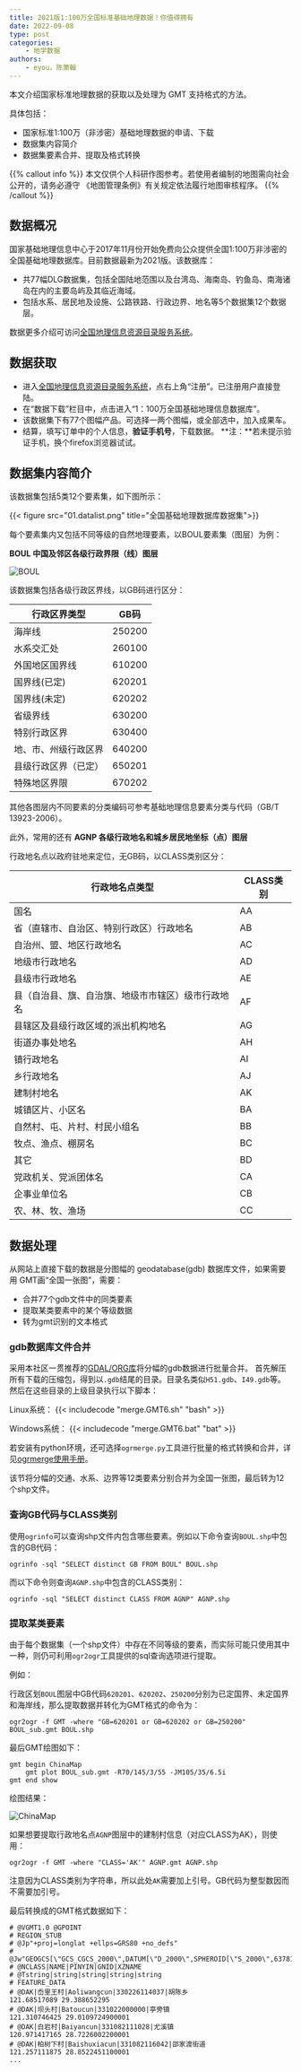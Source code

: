 ```yaml
---
title: 2021版1:100万全国标准基础地理数据！你值得拥有
date: 2022-09-08
type: post
categories:
    - 地学数据
authors:
    - eyou，陈箫翰
---
```


本文介绍国家标准地理数据的获取以及处理为 GMT 支持格式的方法。

<!--more-->

具体包括：

- 国家标准1:100万（非涉密）基础地理数据的申请、下载
- 数据集内容简介
- 数据集要素合并、提取及格式转换

{{% callout info %}}
本文仅供个人科研作图参考。若使用者编制的地图需向社会公开的，请务必遵守
《地图管理条例》有关规定依法履行地图审核程序。
{{% /callout %}}

## 数据概况

国家基础地理信息中心于2017年11月份开始免费向公众提供全国1:100万非涉密的全国基础地理数据库。目前数据最新为2021版。该数据库：

- 共77幅DLG数据集，包括全国陆地范围以及台湾岛、海南岛、钓鱼岛、南海诸岛在内的主要岛屿及其临近海域。
- 包括水系、居民地及设施、公路铁路、行政边界、地名等5个数据集12个数据层。

数据更多介绍可访问[全国地理信息资源目录服务系统](http://www.webmap.cn/commres.do?method=result100W)。

## 数据获取

- 进入[全国地理信息资源目录服务系统](http://www.webmap.cn)，点右上角“注册”。已注册用户直接登陆。
- 在“数据下载”栏目中，点击进入“1：100万全国基础地理信息数据库”。
- 该数据集下有77个图幅产品。可选择一两个图幅，或全部选中，加入成果车。
- 结算，填写订单中的个人信息，**验证手机号**，下载数据。
  **注：**若未提示验证手机，换个firefox浏览器试试。

## 数据集内容简介

该数据集包括5类12个要素集，如下图所示：

{{< figure src="01.datalist.png" title="全国基础地理数据库数据集">}}

每个要素集内又包括不同等级的自然地理要素，以BOUL要素集（图层）为例：

**BOUL 中国及邻区各级行政界限（线）图层**

![BOUL](05.BOUL.png)

该数据集包括各级行政区界线，以GB码进行区分：

行政区界类型         | GB码
------------------- | -----
海岸线              | 250200
水系交汇处          | 260100
外国地区国界线      |	610200
国界线(已定)        |	620201
国界线(未定)        | 620202
省级界线	          | 630200
特别行政区界	      | 630400
地、市、州级行政区界 |	640200
县级行政区界（已定） |	650201
特殊地区界限      	| 670202

其他各图层内不同要素的分类编码可参考基础地理信息要素分类与代码（GB/T 13923-2006）。

此外，常用的还有 **AGNP 各级行政地名和城乡居民地坐标（点）图层**

行政地名点以政府驻地来定位，无GB码，以CLASS类别区分：

行政地名点类型                               | CLASS类别
------------------------------------------ | --------
国名                                         | AA
省（直辖市、自治区、特别行政区）行政地名          | AB
自治州、盟、地区行政地名                        | AC
地级市行政地名                                | AD
县级市行政地名                                | AE
县（自治县、旗、自治旗、地级市市辖区）级市行政地名 | AF
县辖区及县级行政区域的派出机构地名               | AG
街道办事处地名                                | AH
镇行政地名                                   | AI
乡行政地名                                   | AJ
建制村地名                                   | AK
城镇区片、小区名                              | BA
自然村、屯、片村、村民小组名                    | BB
牧点、渔点、棚房名                            | BC
其它                                        | BD
党政机关、党派团体名                          | CA
企事业单位名                                  | CB
农、林、牧、渔场                              | CC

## 数据处理

从网站上直接下载的数据是分图幅的 geodatabase(gdb) 数据库文件，如果需要用 GMT画“全国一张图”，需要：

- 合并77个gdb文件中的同类要素
- 提取某类要素中的某个等级数据
- 转为gmt识别的文本格式

### gdb数据库文件合并

采用本社区一贯推荐的[GDAL/ORG库](https://docs.gmt-china.org/latest/utilities/gdal/)将分幅的gdb数据进行批量合并。
首先解压所有下载的压缩包，得到以`.gdb`结尾的目录。目录名类似`H51.gdb`、`I49.gdb`等。
然后在这些目录的上级目录执行以下脚本：

Linux系统：
{{< includecode "merge.GMT6.sh" "bash" >}}

Windows系统：
{{< includecode "merge.GMT6.bat" "bat" >}}

若安装有python环境，还可选择`ogrmerge.py`工具进行批量的格式转换和合并，详见[ogrmerge使用手册](https://www.gdal.org/ogrmerge.html)。

该节将分幅的交通、水系、边界等12类要素分别合并为全国一张图，最后转为12个shp文件。

### 查询GB代码与CLASS类别

使用`ogrinfo`可以查询shp文件内包含哪些要素。例如以下命令查询`BOUL.shp`中包含的GB代码：

```
ogrinfo -sql "SELECT distinct GB FROM BOUL" BOUL.shp
```

而以下命令则查询`AGNP.shp`中包含的CLASS类别：

```
ogrinfo -sql "SELECT distinct CLASS FROM AGNP" AGNP.shp
```

### 提取某类要素

由于每个数据集（一个shp文件）中存在不同等级的要素，而实际可能只使用其中一种，则仍可利用`ogr2ogr`工具提供的sql查询选项进行提取。

例如：

行政区划`BOUL`图层中GB代码`620201`、`620202`、`250200`分别为已定国界、未定国界和海岸线，那么提取数据并转化为GMT格式的命令为：

```
ogr2ogr -f GMT -where "GB=620201 or GB=620202 or GB=250200" BOUL_sub.gmt BOUL.shp
```

最后GMT绘图如下：

```
gmt begin ChinaMap
    gmt plot BOUL_sub.gmt -R70/145/3/55 -JM105/35/6.5i 
gmt end show
```

绘图结果：

![ChinaMap](09.ChinaMap.png)

如果想要提取行政地名点`AGNP`图层中的建制村信息（对应CLASS为AK），则使用：

```
ogr2ogr -f GMT -where "CLASS='AK'" AGNP.gmt AGNP.shp
```

注意因为CLASS类别为字符串，所以此处`AK`需要加上引号。GB代码为整型数因而不需要加引号。

最后转换成的GMT格式数据如下：

```
# @VGMT1.0 @GPOINT
# REGION_STUB                                                             
# @Jp"+proj=longlat +ellps=GRS80 +no_defs"
# @Jw"GEOGCS[\"GCS_CGCS_2000\",DATUM[\"D_2000\",SPHEROID[\"S_2000\",6378137,298.257222101004]],PRIMEM[\"Greenwich\",0],UNIT[\"Degree\",0.0174532925199433],AXIS[\"Longitude\",EAST],AXIS[\"Latitude\",NORTH]]"
# @NCLASS|NAME|PINYIN|GNID|XZNAME
# @Tstring|string|string|string|string
# FEATURE_DATA
# @DAK|岙里王村|Aoliwangcun|330226114037|胡陈乡
121.68517089 29.388652295
# @DAK|坝头村|Batoucun|331022000000|亭旁镇
121.310746425 29.0109724900001
# @DAK|白岩村|Baiyancun|331082111028|尤溪镇
120.971417165 28.7226002200001
# @DAK|柏树下村|Baishuxiacun|331082116042|邵家渡街道
121.257111875 28.8522451100001
...
```
